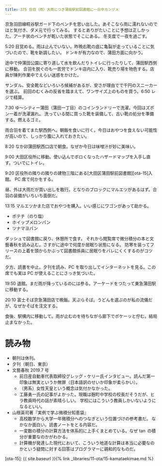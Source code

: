 ```yaml
---
title: 375 日目（雨）大雨につき蒲田駅前図書館に一日中カンヅメ
---
```


京急羽田線糀谷駅ガード下のベンチを思い出した。あそこなら雨に濡れないのではと気付き、ダメ元で行ってみる。
するとありがたいことに予想は正しかった。アーチ状のベンチが乾いた状態でそこにある。
冬支度で一夜を過ごす。

5:20 目覚める。雨は止んでいない。昨晩右靴の底に亀裂が走っていることに気づいたので、靴を新調したい。
ドンキが有力なので、蒲田方面に向かう。

途中で仲蒲田公園に寄り道して水を飲んだりトイレに行ったりして、蒲田駅西側に移動。
合羽を脱ぐのも一苦労でドンキ店内に入り、靴売り場を物色する。店員が陳列作業中でえらい迷惑をかけた。

サンダル、安全靴などいろいろ候補があるが、安さが理由でで千円のスニーカーを選ぶ。
前回のむくみの反省を踏まえて、ワンサイズ上のものを買う。6:50 レジで精算。

7:30 ゆ～シティー蒲田（蒲田一丁目）のコインランドリーで洗濯。今回はズボン一着が洗濯漏れ。
洗っている間に買った靴を装備して、古い靴の処分を準備する。燃えるゴミ。

雨合羽を着てまた駅西側へ。朝飯を食いに行く。今日はおやつを食えない可能性が高いので、しっかり腹に入れておきたい。

8:20 なか卯蒲田駅西口店で朝食。なぜか今日は味噌汁が妙に美味い。

9:00 大田区役所に移動。使い込んでボロくなったハザードマップを入手し直す。ついでにトイレ。

9:20 区役所の隣りの隣りの建物三階にある[大田区蒲田駅前図書館][ota-15]入館。
PC 席で何かをする。

昼、外は大雨だが買い出しを敢行。となりのブロックにマルエツがあるはず。合羽の装備がいちいち面倒だ。

13:15 マルエツかまた店でおやつを購入。いい感じにワゴンがあって助かる。
* ポテチ（のり塩）
* ホイップメロンパン
* ツナマヨパン

ダッシュで図書館に戻り、休憩所で食す。
それから閲覧席で微分積分の本と文藝春秋を読み込む。さすがに途中で何度か居眠り状態になる。
防寒を装ってフリースの上着を頭からかぶって図書館係員に居眠りをバレにくくするのがコツだ。

夕方、読書を中止。夕刊を読み、PC を取り出してインターネットを見る。この席でも実は PC が使えることにさっき気づいた。

19:50 退館。まだ雨が降っているのには参る。アーケードをつたって東急蒲田駅に移動する。

20:10 富士そば京急蒲田店で晩飯。天ぷらそば。うどんを選ぶのが私の流儀だが、なぜかそばを注文する。

食後、駅構内に移動して。雨が止むのを待ちながら廊下でボケーッと佇む。結局止まなかった。

# 読み物

* 朝刊は休刊。
* 夕刊（朝日、東京）
* 文藝春秋 2019.7 号
  * 前日産自動車代表取締役グレッグ・ケリー氏インタビュー。読んだ第一印象は無実というか無罪（日本語訳のせいか印象が柔らかい）。
  * （男系）女性天皇という概念は気付かなかった。
  * 工藤勇一氏の記事がよかった。現職は麹町中学校の校長だそうだが、ヒラ教員時代の話が素晴らしい。
    学校にはこういう教員しかいないようになるといい。
* 山根英司著『実例で学ぶ微積分知恵袋』
  * 高校数学から大学一年微積分へのつなぎという位置づけの参考書だ。
    なかなか面白い。読書ノートをとる内容だ。
  * 一変数の積分の計算方法を体系的に上手くまとめている。なぜ $\tan$ の積分が重要なのかがわかる。
  * 計算機が発達した現代において、こういう地道な計算は本当に必要なのかという疑問に対する回答はプログラマーに親和的なものだ。

[ota-15]: {{ site.baseurl }}{% link _libraries/11-ota/15-kamataekimae.md %}
